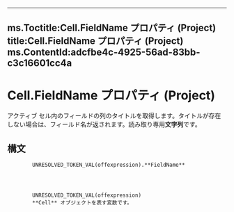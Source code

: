 

---
ms.Toctitle:Cell.FieldName プロパティ (Project)
title:Cell.FieldName プロパティ (Project)
ms.ContentId:adcfbe4c-4925-56ad-83bb-c3c16601cc4a
---
# Cell.FieldName プロパティ (Project)




アクティブ セル内のフィールドの列のタイトルを取得します。タイトルが存在しない場合は、フィールド名が返されます。読み取り専用**文字列**です。

## 構文

            UNRESOLVED_TOKEN_VAL(offexpression).**FieldName**




            UNRESOLVED_TOKEN_VAL(offexpression)
            **Cell** オブジェクトを表す変数です。




